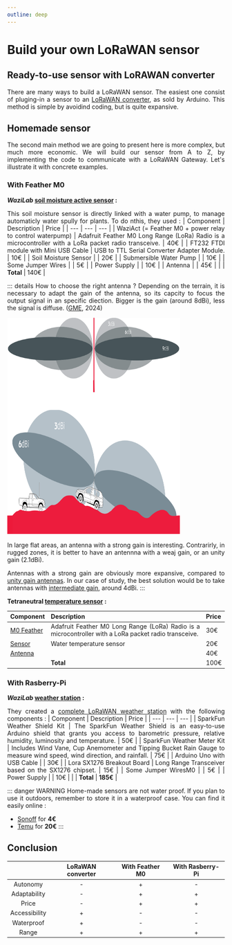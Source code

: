 ```yaml
---
outline: deep
---
```

<div style="text-align: justify"> 

# Build your own LoRaWAN sensor
## Ready-to-use sensor with LoRAWAN converter
There are many ways to build a LoRaWAN sensor. The easiest one consist of pluging-in a sensor to an [LoRaWAN converter](https://eu.robotshop.com/fr/products/dragino-rs485-ln-rs485-to-lorawan-converter-868-mhz?gad_source=1&gclid=Cj0KCQjwqP2pBhDMARIsAJQ0Czo4W4Ad2Rkd8LrDPtcQDqOVRrOA1BdEKZSq0wmOhdydOwMRTf4MdNUaAlJJEALw_wcB), as sold by Arduino. 
This method is simple by avoidind coding, but is quite expansive.

## Homemade sensor
The second main method we are going to present here is more complex, but much more economic. We will build our sensor from A to Z, by implementing the code to communicate with a LoRaWAN Gateway. Let's illustrate it with concrete examples.

### With Feather M0
***WaziLab* [soil moisture active sensor](https://lab.waziup.io/solutions/waziup/automatic-irrigation) :**

This soil moisture sensor is directly linked with a water pump, to manage automaticly water spully for plants. To do nthis, they used : 
| Component | Description | Price |
| --- | --- | --- |
| WaziAct (= Feather M0 + power relay to control waterpump) | Adafruit Feather M0 Long Range (LoRa) Radio is a microcontroller with a LoRa packet radio transceive. | 40€ |
| FT232 FTDI module with Mini USB Cable | USB to TTL Serial Converter Adapter Module. | 10€ | 
| Soil Moisture Sensor | | 20€ |
| Submersible Water Pump | | 10€ |
| Some Jumper Wires | | 5€ |
| Power Supply | | 10€ | 
| Antenna | | 45€ |
| | **Total** | 140€ |

::: details How to choose the right antenna ?
Depending on the terrain, it is necessary to adapt the gain of the antenna, so its capcity to focus the output signal in an specific diection. Bigger is the gain (around 8dBi), less the signal is diffuse. ([GME](https://www.gme.net.au/au/news/understanding-antenna-gain-and-dbi/), 2024)

<img src='../public/gain_antenna.jpg' 
        alt="Unavailable content"
        style="display: slock; margin: 0 auto"
        width="400" height="500" />


In large flat areas, an antenna with a strong gain is interesting. Contrarirly, in rugged zones, it is better to have an antennna with a weaj gain, or an unity gain (2.1dBi).

Antennas with a strong gain are obviously more expansive, compared to [unity gain antennas](https://shop.imst.de/wireless-modules/accessories/19/sma-antenna-for-ic880a-spi-wsa01-im880b-and-lite-gateway). In our case of study, the best solution would be to take antennas with [intermediate gain](https://www.distrelec.fr/fr/antenne-wi-fi-blanc-dbi-rp-tnc-male-168-5mm-vis-cisco-air-ant2524dw/p/30244239?trackQuery=cat-DNAV_PL_3525686&pos=2&origPos=2&origPageSize=50&track=true&sid=fcfebca9204ef3f78f3df2c3975f650e60a4bdb0), around 4dBi.
:::

**Tetraneutral [temperature sensor](https://docs.lora.tetaneutral.net/tutorials/capteur-temperature/) :** 

| Component | Description | Price |
| --- | --- | --- |
| [M0 Feather](https://www.adafruit.com/product/3178) | Adafruit Feather M0 Long Range (LoRa) Radio is a microcontroller with a LoRa packet radio transceive. | 30€ |
| [Sensor](https://fr.rs-online.com/web/p/thermistances/1241082) | Water temperature sensor | 20€ |
| [Antenna](https://www.distrelec.fr/fr/antenne-wi-fi-blanc-dbi-rp-tnc-male-168-5mm-vis-cisco-air-ant2524dw/p/30244239?trackQuery=cat-DNAV_PL_3525686&pos=2&origPos=2&origPageSize=50&track=true&sid=fcfebca9204ef3f78f3df2c3975f650e60a4bdb0) | | 40€ |
| | **Total** | 100€ |

### With Rasberry-Pi
***WaziLab* [weather station](https://lab.waziup.io/solutions/waziup/weather-station) :**

They created a [complete LoRaWAN weather station](https://lab.waziup.io/solutions/waziup/weather-station
) with the following components : 
| Component | Description | Price |
| --- | --- | --- |
| SparkFun Weather Shield Kit | The SparkFun Weather Shield is an easy-to-use Arduino shield that grants you access to barometric pressure, relative humidity, luminosity and temperature.  | 50€  |
| SparkFun Weather Meter Kit | Includes Wind Vane, Cup Anemometer and Tipping Bucket Rain Gauge to measure wind speed, wind direction, and rainfall. | 75€ |
| Arduino Uno with USB Cable | | 30€ |
| Lora SX1276 Breakout Board | Long Range Transceiver based on the SX1276 chipset. | 15€ |
| Some Jumper WiresM0 | | 5€ |
| Power Supply | | 10€ |
| | **Total** | **185€** |

::: danger WARNING
Home-made sensors are not water proof. If you plan to use it outdoors, remember to store it in a waterproof case. You can find it easily online :
- [Sonoff](https://www.domotique-store.fr/accessoires/6980-boitier-etanche-sonoff-ip66.html?gad_source=1&gclid=Cj0KCQjwwYSwBhDcARIsAOyL0fhNxBflWlKDEHmuZ8Z2kmjT_SMlFDURXIc6uCBC8RuWNV-gFOm5sroaAp15EALw_wcB) for **4€**
- [Temu](https://www.temu.com/fr/kuiper/n9.html?subj=googleshopping-landingpage&_bg_fs=1&_p_rfs=1&_x_ads_channel=google&_x_ads_sub_channel=shopping&_x_login_type=Google&_x_vst_scene=adg&mkt_rec=1&goods_id=601099530113542&sku_id=17592275353926&_x_ns_sku_id=17592275353926&_x_gmc_account=742384653&_x_ads_account=5198328713&_x_ads_set=20819421092&_x_ads_id=153466930022&_x_ads_creative_id=682926604759&_x_ns_source=g&_x_ns_gclid=Cj0KCQjwwYSwBhDcARIsAOyL0fjazpugY7K59j_NqG2mBReFrweP6MeJnG7jbpJx5hSc4TLR0CePiiQaAp3ZEALw_wcB&_x_ns_placement=&_x_ns_match_type=&_x_ns_ad_position=&_x_ns_product_id=17592275353926&_x_ns_target=&_x_ns_devicemodel=&_x_ns_wbraid=Cj4KCAjwnv-vBhBvEi4ADXlqcNO2KeMucE1s9ZlANb8-vDJV5P9fxNeMTwQljU9a169SipcPuHiWwGzZGgK_zA&_x_ns_gbraid=0AAAAAo4mICGWvyK0gbxLYzuwuhaS0WMNx&_x_ns_targetid=pla-2260871609456&gad_source=1&gclid=Cj0KCQjwwYSwBhDcARIsAOyL0fjazpugY7K59j_NqG2mBReFrweP6MeJnG7jbpJx5hSc4TLR0CePiiQaAp3ZEALw_wcB&adg_ctx=f-87174f24) for **20€**
:::


## Conclusion
<center>

| | LoRaWAN converter | With Feather M0 | With Rasberry-Pi |
|:-:|:-:|:-:|:-:|
| Autonomy | - | + | - |
| Adaptability | - | + | + |
| Price | - | + | + |
| Accessibility | + | - | - |
| Waterproof | + | - | - |
| Range | + | + | + |

</center>

</div>